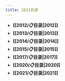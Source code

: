 ```yaml
---
title: 2021目录
---
```

- **[[2012/📋目录|2012]]**
- **[[2013/📋目录|2013]]**
- **[[2014/📋目录|2014]]**
- **[[2015/📋目录|2015]]**
- **[[2017/📋目录|2017]]**
- **[[2020/📋目录|2020]]**
- **[[2021/📋目录|2021]]**
